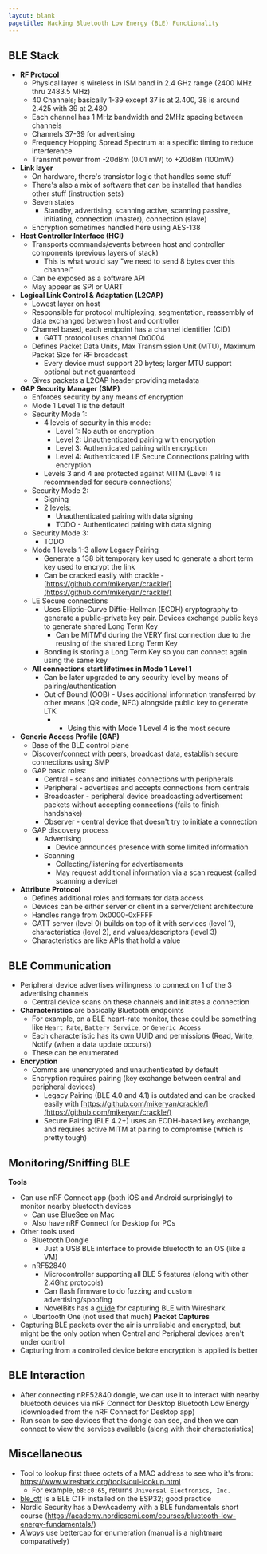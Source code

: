 ```yaml
---
layout: blank
pagetitle: Hacking Bluetooth Low Energy (BLE) Functionality
---
```


## BLE Stack
- **RF Protocol** 
  - Physical layer is wireless in ISM band in 2.4 GHz range (2400 MHz thru 2483.5 MHz)
  - 40 Channels; basically 1-39 except 37 is at 2.400, 38 is around 2.425 with 39 at 2.480
  - Each channel has 1 MHz bandwidth and 2MHz spacing between channels
  - Channels 37-39 for advertising
  - Frequency Hopping Spread Spectrum at a specific timing to reduce interference
  - Transmit power from -20dBm (0.01 mW) to +20dBm (100mW)
- **Link layer**
  - On hardware, there's transistor logic that handles some stuff
  - There's also a mix of software that can be installed that handles other stuff (instruction sets)
  - Seven states
    - Standby, advertising, scanning active, scanning passive, initiating, connection (master), connection (slave)
  - Encryption sometimes handled here using AES-138
- **Host Controller Interface (HCI)**
  - Transports commands/events between host and controller components (previous layers of stack)
    - This is what would say "we need to send 8 bytes over this channel"
  - Can be exposed as a software API
  - May appear as SPI or UART
- **Logical Link Control & Adaptation (L2CAP)**
  - Lowest layer on host
  - Responsible for protocol multiplexing, segmentation, reassembly of data exchanged between host and controller
  - Channel based, each endpoint has a channel identifier (CID)
    - GATT protocol uses channel 0x0004
  - Defines Packet Data Units, Max Transmission Unit (MTU), Maximum Packet Size for RF broadcast
    - Every device must support 20 bytes; larger MTU support optional but not guaranteed
  - Gives packets a L2CAP header providing metadata
- **GAP Security Manager (SMP)**
  - Enforces security by any means of encryption
  - Mode 1 Level 1 is the default
  - Security Mode 1:
    - 4 levels of security in this mode:
      - Level 1: No auth or encryption
      - Level 2: Unauthenticated pairing with encryption
      - Level 3: Authenticated pairing with encryption
      - Level 4: Authenticated LE Secure Connections pairing with encryption
    - Levels 3 and 4 are protected against MITM (Level 4 is recommended for secure connections)
  - Security Mode 2: 
    - Signing
    - 2 levels:
      - Unauthenticated pairing with data signing
      - TODO - Authenticated pairing with data signing
  - Security Mode 3:
    - TODO
  - Mode 1 levels 1-3 allow Legacy Pairing
    - Generate a 138 bit temporary key used to generate a short term key used to encrypt the link
    - Can be cracked easily with crackle - [https://github.com/mikeryan/crackle/](https://github.com/mikeryan/crackle/)
  - LE Secure connections
    - Uses Elliptic-Curve Diffie-Hellman (ECDH) cryptography to generate a public-private key pair. Devices exchange public keys to generate shared Long Term Key
      - Can be MITM'd during the VERY first connection due to the reusing of the shared Long Term Key
    - Bonding is storing a Long Term Key so you can connect again using the same key
  - **All connections start lifetimes in Mode 1 Level 1**
    - Can be later upgraded to any security level by means of pairing/authentication
    - Out of Bound (OOB) - Uses additional information transferred by other means (QR code, NFC) alongside public key to generate LTK
      - - Using this with Mode 1 Level 4 is the most secure
- **Generic Access Profile (GAP)**
  - Base of the BLE control plane
  - Discover/connect with peers, broadcast data, establish secure connections using SMP
  - GAP basic roles:
    - Central - scans and initiates connections with peripherals
    - Peripheral - advertises and accepts connections from centrals
    - Broadcaster - peripheral device broadcasting advertisement packets without accepting connections (fails to finish handshake)
    - Observer - central device that doesn't try to initiate a connection
  - GAP discovery process
    - Advertising
      - Device announces presence with some limited information
    - Scanning
      - Collecting/listening for advertisements
      - May request additional information via a scan request (called scanning a device)
- **Attribute Protocol**
  - Defines additional roles and formats for data access 
  - Devices can be either server or client in a server/client architecture
  - Handles range from 0x0000-0xFFFF
  - GATT server (level 0) builds on top of it with services (level 1), characteristics (level 2), and values/descriptors (level 3)
  - Characteristics are like APIs that hold a value

## BLE Communication
- Peripheral device advertises willingness to connect on 1 of the 3 advertising channels
  - Central device scans on these channels and initiates a connection
- **Characteristics** are basically Bluetooth endpoints
  - For example, on a BLE heart-rate monitor, these could be something like `Heart Rate`, `Battery Service`, or `Generic Access`
  - Each characteristic has its own UUID and permissions (Read, Write, Notify (when a data update occurs))
  - These can be enumerated
- **Encryption**
  - Comms are unencrypted and unauthenticated by default
  - Encryption requires pairing (key exchange between central and peripheral devices)
    - Legacy Pairing (BLE 4.0 and 4.1) is outdated and can be cracked easily with [https://github.com/mikeryan/crackle/](https://github.com/mikeryan/crackle/)
    - Secure Pairing (BLE 4.2+) uses an ECDH-based key exchange, and requires active MITM at pairing to compromise (which is pretty tough)

## Monitoring/Sniffing BLE
**Tools**
- Can use nRF Connect app (both iOS and Android surprisingly) to monitor nearby bluetooth devices
  - Can use [BlueSee](https://apps.apple.com/us/app/bluesee-ble-debugger/id1336679524?mt=12) on Mac
  - Also have nRF Connect for Desktop for PCs
- Other tools used
  - Bluetooth Dongle
    - Just a USB BLE interface to provide bluetooth to an OS (like a VM)
  - nRF52840
    - Microcontroller supporting all BLE 5 features (along with other 2.4Ghz protocols)
    - Can flash firmware to do fuzzing and custom advertising/spoofing
    - NovelBits has a [guide](https://novelbits.io/nordic-ble-sniffer-guide-using-nrf52840-wireshark/) for capturing BLE with Wireshark
  - Ubertooth One (not used that much)
**Packet Captures**
- Capturing BLE packets over the air is unreliable and encrypted, but might be the only option when Central and Peripheral devices aren't under control
- Capturing from a controlled device before encryption is applied is better

## BLE Interaction
- After connecting nRF52840 dongle, we can use it to interact with nearby bluetooth devices via nRF Connect for Desktop Bluetooth Low Energy (downloaded from the nRF Connect for Desktop app)
- Run scan to see devices that the dongle can see, and then we can connect to view the services available (along with their characteristics)

## Miscellaneous
- Tool to lookup first three octets of a MAC address to see who it's from: https://www.wireshark.org/tools/oui-lookup.html
  - For example, `b8:c0:65`, returns `Universal Electronics, Inc.`
- [ble_ctf](https://github.com/hackgnar/ble_ctf) is a BLE CTF installed on the ESP32; good practice
- Nordic Security has a DevAcademy with a BLE fundamentals short course (https://academy.nordicsemi.com/courses/bluetooth-low-energy-fundamentals/)
- *Always* use bettercap for enumeration (manual is a nightmare comparatively)
